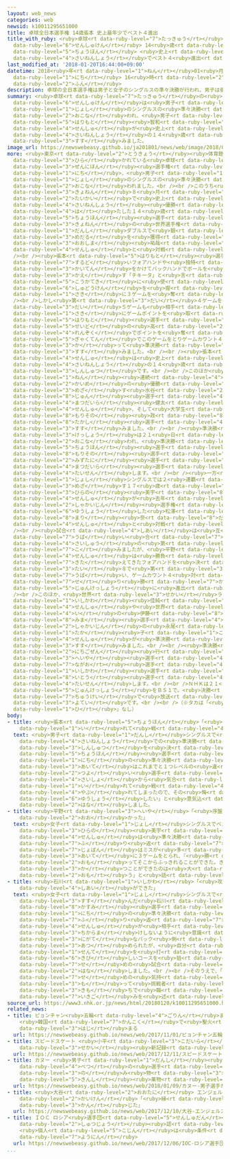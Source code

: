```yaml
---
layout: web_news
categories: web
newsid: k10011295651000
title: 卓球全日本選手権 14歳張本 史上最年少でベスト４進出
title_with_ruby: <ruby>卓球<rt data-ruby-level="7">たっきゅう</rt></ruby><ruby>全日本<rt data-ruby-level="3">ぜんにほん</rt></ruby><ruby>選手権<rt
  data-ruby-level="6">せんしゅけん</rt></ruby> 14<ruby>歳<rt data-ruby-level="7">さい</rt></ruby><ruby>張本<rt
  data-ruby-level="5">ちょうほん</rt></ruby> <ruby>史上<rt data-ruby-level="4">しじょう</rt></ruby><ruby>最年少<rt
  data-ruby-level="4">さいねんしょう</rt></ruby>でベスト４<ruby>進出<rt data-ruby-level="3">しんしゅつ</rt></ruby>
last_modified_at: '2018-01-20T16:44:00+09:00'
datetime: 2018<ruby>年<rt data-ruby-level="1">ねん</rt></ruby>01<ruby>月<rt data-ruby-level="1">がつ</rt></ruby>20<ruby>日<rt
  data-ruby-level="1">にち</rt></ruby> 16<ruby>時<rt data-ruby-level="2">じ</rt></ruby>44<ruby>分<rt
  data-ruby-level="2">ふん</rt></ruby>
description: 卓球の全日本選手権は男子と女子のシングルスの準々決勝が行われ、男子は張本智和選手が史上最年少の１４歳でベスト４に進みました。
summary: <ruby>卓球<rt data-ruby-level="7">たっきゅう</rt></ruby>の<ruby>全日本<rt data-ruby-level="3">ぜんにほん</rt></ruby><ruby>選手権<rt
  data-ruby-level="6">せんしゅけん</rt></ruby>は<ruby>男子<rt data-ruby-level="1">だんし</rt></ruby>と<ruby>女子<rt
  data-ruby-level="1">じょし</rt></ruby>のシングルスの<ruby>準々決勝<rt data-ruby-level="5">じゅんじゅんけっしょう</rt></ruby>が<ruby>行<rt
  data-ruby-level="2">おこな</rt></ruby>われ、<ruby>男子<rt data-ruby-level="1">だんし</rt></ruby>は<ruby>張本<rt
  data-ruby-level="5">はりもと</rt></ruby><ruby>智和<rt data-ruby-level="8">ともかず</rt></ruby><ruby>選手<rt
  data-ruby-level="4">せんしゅ</rt></ruby>が<ruby>史上<rt data-ruby-level="4">しじょう</rt></ruby><ruby>最年少<rt
  data-ruby-level="4">さいねんしょう</rt></ruby>の１４<ruby>歳<rt data-ruby-level="7">さい</rt></ruby>でベスト４に<ruby>進<rt
  data-ruby-level="3">すす</rt></ruby>みました。
image_url: https://newswebeasy.github.io/ja201801/news/web/image/2018/01/20/K10011295651_1801201622_1801201822_01_02.jpg
more: <ruby>東京<rt data-ruby-level="2">とうきょう</rt></ruby><ruby>体育館<rt data-ruby-level="3">たいいくかん</rt></ruby>で<ruby>開<rt
  data-ruby-level="3">ひら</rt></ruby>かれている<ruby>卓球<rt data-ruby-level="7">たっきゅう</rt></ruby>の<ruby>全日本<rt
  data-ruby-level="3">ぜんにほん</rt></ruby><ruby>選手権<rt data-ruby-level="6">せんしゅけん</rt></ruby>は２０<ruby>日<rt
  data-ruby-level="1">にち</rt></ruby>、<ruby>男子<rt data-ruby-level="1">だんし</rt></ruby>と<ruby>女子<rt
  data-ruby-level="1">じょし</rt></ruby>のシングルスの<ruby>準々決勝<rt data-ruby-level="5">じゅんじゅんけっしょう</rt></ruby>が<ruby>行<rt
  data-ruby-level="2">おこな</rt></ruby>われました。<br /><br />このうち<ruby>男子<rt data-ruby-level="1">だんし</rt></ruby>シングルスでは、<ruby>去年<rt
  data-ruby-level="3">きょねん</rt></ruby>８<ruby>月<rt data-ruby-level="1">がつ</rt></ruby>のワールドツアー<ruby>大会<rt
  data-ruby-level="2">たいかい</rt></ruby>で<ruby>史上<rt data-ruby-level="4">しじょう</rt></ruby><ruby>最年少<rt
  data-ruby-level="4">さいねんしょう</rt></ruby><ruby>優勝<rt data-ruby-level="6">ゆうしょう</rt></ruby>を<ruby>果<rt
  data-ruby-level="4">は</rt></ruby>たした１４<ruby>歳<rt data-ruby-level="7">さい</rt></ruby>の<ruby>張本<rt
  data-ruby-level="5">ちょうほん</rt></ruby><ruby>選手<rt data-ruby-level="4">せんしゅ</rt></ruby>が、<ruby>去年<rt
  data-ruby-level="3">きょねん</rt></ruby>の<ruby>世界選手権<rt data-ruby-level="6">せかいせんしゅけん</rt></ruby>の<ruby>男子<rt
  data-ruby-level="1">だんし</rt></ruby>ダブルスで<ruby>銀<rt data-ruby-level="3">ぎん</rt></ruby><ruby>メダル<rt
  data-ruby-level="3">めだる</rt></ruby>を<ruby>獲得<rt data-ruby-level="7">かくとく</rt></ruby>した<ruby>大島<rt
  data-ruby-level="3">おおしま</rt></ruby><ruby>祐哉<rt data-ruby-level="8">ゆうや</rt></ruby><ruby>選手<rt
  data-ruby-level="4">せんしゅ</rt></ruby>と<ruby>対戦<rt data-ruby-level="4">たいせん</rt></ruby>しました。<br
  /><br /><ruby>張本<rt data-ruby-level="5">はりもと</rt></ruby><ruby>選手<rt data-ruby-level="4">せんしゅ</rt></ruby>は、<ruby>鋭<rt
  data-ruby-level="7">するど</rt></ruby>いフォアハンドや<ruby>独特<rt data-ruby-level="5">どくとく</rt></ruby>の<ruby>回転<rt
  data-ruby-level="3">かいてん</rt></ruby>をかけてバックハンドでボールを<ruby>打<rt data-ruby-level="3">う</rt></ruby>ち<ruby>返<rt
  data-ruby-level="3">かえ</rt></ruby>す「チキータ」と<ruby>言<rt data-ruby-level="2">い</rt></ruby>われるショットを<ruby>効果的<rt
  data-ruby-level="5">こうかてき</rt></ruby>に<ruby>使<rt data-ruby-level="3">つか</rt></ruby>って<ruby>主導権<rt
  data-ruby-level="6">しゅどうけん</rt></ruby>を<ruby>握<rt data-ruby-level="7">にぎ</rt></ruby>り、<ruby>先<rt
  data-ruby-level="1">さき</rt></ruby>に３ゲームを<ruby>奪<rt data-ruby-level="7">うば</rt></ruby>いました。<br
  /><br />しかし<ruby>第<rt data-ruby-level="3">だい</rt></ruby>４ゲームを<ruby>落<rt data-ruby-level="3">お</rt></ruby>とし、さらに<ruby>第<rt
  data-ruby-level="3">だい</rt></ruby>５ゲームも<ruby>相手<rt data-ruby-level="3">あいて</rt></ruby>に<ruby>先<rt
  data-ruby-level="1">さき</rt></ruby>にゲームポイントを<ruby>取<rt data-ruby-level="3">と</rt></ruby>られましたが<ruby>張本<rt
  data-ruby-level="5">はりもと</rt></ruby><ruby>選手<rt data-ruby-level="4">せんしゅ</rt></ruby>はコーナーをつく、<ruby>精度<rt
  data-ruby-level="5">せいど</rt></ruby>の<ruby>高<rt data-ruby-level="2">たか</rt></ruby>いショットで３<ruby>連続<rt
  data-ruby-level="4">れんぞく</rt></ruby>でポイントを<ruby>奪<rt data-ruby-level="7">うば</rt></ruby>って<ruby>逆転<rt
  data-ruby-level="5">ぎゃくてん</rt></ruby>でこのゲームをとりゲームカウント４<ruby>対<rt data-ruby-level="3">たい</rt></ruby>１で<ruby>勝<rt
  data-ruby-level="3">か</rt></ruby>って<ruby>準決勝<rt data-ruby-level="5">じゅんけっしょう</rt></ruby>に<ruby>進<rt
  data-ruby-level="3">すす</rt></ruby>みました。<br /><br /><ruby>張本<rt data-ruby-level="5">はりもと</rt></ruby><ruby>選手<rt
  data-ruby-level="4">せんしゅ</rt></ruby>は<ruby>史上<rt data-ruby-level="4">しじょう</rt></ruby><ruby>最年少<rt
  data-ruby-level="4">さいねんしょう</rt></ruby>の１４<ruby>歳<rt data-ruby-level="7">さい</rt></ruby>でのベスト４<ruby>進出<rt
  data-ruby-level="3">しんしゅつ</rt></ruby>です。<br /><br />このほか<ruby>男子<rt data-ruby-level="1">だんし</rt></ruby>シングルスでは５<ruby>年<rt
  data-ruby-level="1">ねん</rt></ruby><ruby>連続<rt data-ruby-level="4">れんぞく</rt></ruby>１０<ruby>回目<rt
  data-ruby-level="2">かいめ</rt></ruby>の<ruby>優勝<rt data-ruby-level="6">ゆうしょう</rt></ruby>を<ruby>目指<rt
  data-ruby-level="3">めざ</rt></ruby>す<ruby>水谷<rt data-ruby-level="2">みずたに</rt></ruby><ruby>隼<rt
  data-ruby-level="8">じゅん</rt></ruby><ruby>選手<rt data-ruby-level="4">せんしゅ</rt></ruby>と<ruby>松平<rt
  data-ruby-level="4">まつだいら</rt></ruby><ruby>健太<rt data-ruby-level="4">けんた</rt></ruby><ruby>選手<rt
  data-ruby-level="4">せんしゅ</rt></ruby>、そして<ruby>大学生<rt data-ruby-level="1">だいがくせい</rt></ruby>の<ruby>森薗<rt
  data-ruby-level="8">もりその</rt></ruby><ruby>政<rt data-ruby-level="8">まさし</rt></ruby><ruby>崇<rt
  data-ruby-level="8">たかし</rt></ruby><ruby>選手<rt data-ruby-level="4">せんしゅ</rt></ruby>が、それぞれベスト４に<ruby>進<rt
  data-ruby-level="3">すす</rt></ruby>みました。<br /><br /><ruby>準決勝<rt data-ruby-level="5">じゅんけっしょう</rt></ruby>と<ruby>決勝<rt
  data-ruby-level="3">けっしょう</rt></ruby>は２１<ruby>日<rt data-ruby-level="1">にち</rt></ruby>、<ruby>行<rt
  data-ruby-level="2">おこな</rt></ruby>われ、<ruby>準決勝<rt data-ruby-level="5">じゅんけっしょう</rt></ruby>で<ruby>張本<rt
  data-ruby-level="5">ちょうほん</rt></ruby><ruby>選手<rt data-ruby-level="4">せんしゅ</rt></ruby>は<ruby>森薗<rt
  data-ruby-level="8">もりその</rt></ruby><ruby>選手<rt data-ruby-level="4">せんしゅ</rt></ruby>と、<ruby>水谷<rt
  data-ruby-level="2">みずたに</rt></ruby><ruby>選手<rt data-ruby-level="4">せんしゅ</rt></ruby>は<ruby>松平<rt
  data-ruby-level="4">まつだいら</rt></ruby><ruby>選手<rt data-ruby-level="4">せんしゅ</rt></ruby>と<ruby>対戦<rt
  data-ruby-level="4">たいせん</rt></ruby>します。<br /><br /><ruby>一方<rt data-ruby-level="2">いっぽう</rt></ruby>、<ruby>女子<rt
  data-ruby-level="1">じょし</rt></ruby>シングルスでは２<ruby>連覇<rt data-ruby-level="7">れんぱ</rt></ruby>を<ruby>目指<rt
  data-ruby-level="3">めざ</rt></ruby>す１７<ruby>歳<rt data-ruby-level="7">さい</rt></ruby>の<ruby>平野<rt
  data-ruby-level="3">ひらの</rt></ruby><ruby>美宇<rt data-ruby-level="8">みう</rt></ruby><ruby>選手<rt
  data-ruby-level="4">せんしゅ</rt></ruby>が<ruby>去年<rt data-ruby-level="3">きょねん</rt></ruby>の<ruby>社会人<rt
  data-ruby-level="2">しゃかいじん</rt></ruby><ruby>選手権<rt data-ruby-level="6">せんしゅけん</rt></ruby>で<ruby>優勝<rt
  data-ruby-level="6">ゆうしょう</rt></ruby>した<ruby>松澤<rt data-ruby-level="8">まつさわ</rt></ruby><ruby>茉里<rt
  data-ruby-level="8">まり</rt></ruby><ruby>奈<rt data-ruby-level="8">だい</rt></ruby><ruby>選手<rt
  data-ruby-level="4">せんしゅ</rt></ruby>と<ruby>対戦<rt data-ruby-level="4">たいせん</rt></ruby>しました。<br
  /><br /><ruby>試合<rt data-ruby-level="4">しあい</rt></ruby>は<ruby>互<rt data-ruby-level="7">たが</rt></ruby>いにゲームの<ruby>奪<rt
  data-ruby-level="7">うば</rt></ruby>い<ruby>合<rt data-ruby-level="7">あ</rt></ruby>いとなって<ruby>最終<rt
  data-ruby-level="4">さいしゅう</rt></ruby>の<ruby>第<rt data-ruby-level="3">だい</rt></ruby>７ゲームにもつれ<ruby>込<rt
  data-ruby-level="7">こ</rt></ruby>みましたが、<ruby>平野<rt data-ruby-level="3">へいや</rt></ruby><ruby>選手<rt
  data-ruby-level="4">せんしゅ</rt></ruby>は<ruby>勝負<rt data-ruby-level="3">しょうぶ</rt></ruby>どころで<ruby>鍛<rt
  data-ruby-level="7">きた</rt></ruby>えてきたフォアハンドを<ruby>決<rt data-ruby-level="3">き</rt></ruby>めて１１<ruby>対<rt
  data-ruby-level="3">たい</rt></ruby>８で<ruby>第<rt data-ruby-level="3">だい</rt></ruby>７ゲームを<ruby>奪<rt
  data-ruby-level="7">うば</rt></ruby>い、ゲームカウント４<ruby>対<rt data-ruby-level="3">たい</rt></ruby>３で<ruby>競<rt
  data-ruby-level="7">せ</rt></ruby>り<ruby>勝<rt data-ruby-level="7">か</rt></ruby>って<ruby>準決勝<rt
  data-ruby-level="5">じゅんけっしょう</rt></ruby>に<ruby>進出<rt data-ruby-level="3">しんしゅつ</rt></ruby>しました。<br
  /><br />このほか、<ruby>世界<rt data-ruby-level="3">せかい</rt></ruby>ランキング４<ruby>位<rt data-ruby-level="4">い</rt></ruby>の<ruby>石川<rt
  data-ruby-level="1">いしかわ</rt></ruby><ruby>佳純<rt data-ruby-level="8">かすみ</rt></ruby><ruby>選手<rt
  data-ruby-level="4">せんしゅ</rt></ruby>や<ruby>世界<rt data-ruby-level="3">せかい</rt></ruby>５<ruby>位<rt
  data-ruby-level="4">い</rt></ruby>の<ruby>伊藤<rt data-ruby-level="8">いとう</rt></ruby><ruby>美誠<rt
  data-ruby-level="8">みま</rt></ruby><ruby>選手<rt data-ruby-level="4">せんしゅ</rt></ruby>、そして<ruby>社会人<rt
  data-ruby-level="2">しゃかいじん</rt></ruby>の<ruby>永尾<rt data-ruby-level="7">ながお</rt></ruby>※<ruby>タカ<rt
  data-ruby-level="1">たか</rt></ruby><ruby>子<rt data-ruby-level="1">こ</rt></ruby><ruby>選手<rt
  data-ruby-level="4">せんしゅ</rt></ruby>が<ruby>準決勝<rt data-ruby-level="5">じゅんけっしょう</rt></ruby>に<ruby>進<rt
  data-ruby-level="3">すす</rt></ruby>みました。<br /><br /><ruby>準決勝<rt data-ruby-level="5">じゅんけっしょう</rt></ruby>は２１<ruby>日午前<rt
  data-ruby-level="2">にちごぜん</rt></ruby><ruby>行<rt data-ruby-level="2">おこな</rt></ruby>われ<ruby>平野<rt
  data-ruby-level="3">へいや</rt></ruby><ruby>選手<rt data-ruby-level="4">せんしゅ</rt></ruby>は、<ruby>永尾<rt
  data-ruby-level="7">ながお</rt></ruby><ruby>選手<rt data-ruby-level="4">せんしゅ</rt></ruby>と<ruby>石川<rt
  data-ruby-level="1">いしかわ</rt></ruby><ruby>選手<rt data-ruby-level="4">せんしゅ</rt></ruby>は<ruby>伊藤<rt
  data-ruby-level="8">いとう</rt></ruby><ruby>選手<rt data-ruby-level="4">せんしゅ</rt></ruby>と<ruby>対戦<rt
  data-ruby-level="4">たいせん</rt></ruby>します。<br /><br />ＮＨＫは２１<ruby>日<rt data-ruby-level="1">にち</rt></ruby>の<ruby>準決勝<rt
  data-ruby-level="5">じゅんけっしょう</rt></ruby>をＢＳ１で。<ruby>決勝<rt data-ruby-level="3">けっしょう</rt></ruby>をＥテレでそれぞれ<ruby>中継<rt
  data-ruby-level="7">ちゅうけい</rt></ruby>で<ruby>放送<rt data-ruby-level="3">ほうそう</rt></ruby>する<ruby>予定<rt
  data-ruby-level="3">よてい</rt></ruby>です。<br /><br />（※タカは「<ruby>暁<rt data-ruby-level="7">あかつき</rt></ruby>」の「<ruby>日<rt
  data-ruby-level="1">ひ</rt></ruby>」なし）
body:
- title: <ruby>張本<rt data-ruby-level="5">ちょうほん</rt></ruby>「<ruby>気合<rt data-ruby-level="2">きあ</rt></ruby>いを<ruby>入<rt
    data-ruby-level="1">い</rt></ruby>れて<ruby>戦<rt data-ruby-level="4">たたか</rt></ruby>った」
  text: <ruby>男子<rt data-ruby-level="1">だんし</rt></ruby>シングルスで<ruby>史上<rt data-ruby-level="4">しじょう</rt></ruby><ruby>最年少<rt
    data-ruby-level="4">さいねんしょう</rt></ruby>での<ruby>準決勝<rt data-ruby-level="5">じゅんけっしょう</rt></ruby><ruby>進出<rt
    data-ruby-level="3">しんしゅつ</rt></ruby>を<ruby>決<rt data-ruby-level="3">き</rt></ruby>めた<ruby>張本<rt
    data-ruby-level="5">ちょうほん</rt></ruby><ruby>選手<rt data-ruby-level="4">せんしゅ</rt></ruby>は、２０<ruby>日<rt
    data-ruby-level="1">にち</rt></ruby>の<ruby>準々決勝<rt data-ruby-level="5">じゅんじゅんけっしょう</rt></ruby>について、「<ruby>相手<rt
    data-ruby-level="3">あいて</rt></ruby>はこれまでと１つレベルの<ruby>違<rt data-ruby-level="7">ちが</rt></ruby>う<ruby>強<rt
    data-ruby-level="2">つよ</rt></ruby>い<ruby>選手<rt data-ruby-level="4">せんしゅ</rt></ruby>だったので、<ruby>最初<rt
    data-ruby-level="4">さいしょ</rt></ruby>から<ruby>気合<rt data-ruby-level="2">きあ</rt></ruby>いを<ruby>入<rt
    data-ruby-level="1">い</rt></ruby>れて<ruby>戦<rt data-ruby-level="4">たたか</rt></ruby>った。ダブルスでは<ruby>敗<rt
    data-ruby-level="4">やぶ</rt></ruby>れてしまったので、その<ruby>悔<rt data-ruby-level="7">くや</rt></ruby>しさをシングルスにぶつけて<ruby>優勝<rt
    data-ruby-level="6">ゆうしょう</rt></ruby>したい」と<ruby>意気込<rt data-ruby-level="7">いきご</rt></ruby>みを<ruby>話<rt
    data-ruby-level="2">はな</rt></ruby>しました。
- title: <ruby>平野<rt data-ruby-level="3">へいや</rt></ruby>「<ruby>序盤<rt data-ruby-level="7">じょばん</rt></ruby>はミスが<ruby>多<rt
    data-ruby-level="2">おお</rt></ruby>かった」
  text: <ruby>女子<rt data-ruby-level="1">じょし</rt></ruby>シングルスでベスト４に<ruby>進<rt data-ruby-level="3">すす</rt></ruby>んだ<ruby>平野<rt
    data-ruby-level="3">ひらの</rt></ruby><ruby>美宇<rt data-ruby-level="8">みう</rt></ruby><ruby>選手<rt
    data-ruby-level="4">せんしゅ</rt></ruby>は<ruby>準々決勝<rt data-ruby-level="5">じゅんじゅんけっしょう</rt></ruby>を<ruby>振<rt
    data-ruby-level="7">ふ</rt></ruby>り<ruby>返<rt data-ruby-level="7">かえ</rt></ruby>り、「<ruby>序盤<rt
    data-ruby-level="7">じょばん</rt></ruby>はミスが<ruby>多<rt data-ruby-level="2">おお</rt></ruby>かった。<ruby>相手<rt
    data-ruby-level="3">あいて</rt></ruby>に３ゲームをとられ、『<ruby>勝<rt data-ruby-level="3">か</rt></ruby>つしかない』と<ruby>思<rt
    data-ruby-level="2">おも</rt></ruby>ってそこからふっきれることができた。きのうもきょうも<ruby>大接戦<rt data-ruby-level="5">だいせっせん</rt></ruby>で、<ruby>勝<rt
    data-ruby-level="3">か</rt></ruby>つことができたのは<ruby>大<rt data-ruby-level="1">おお</rt></ruby>きいと<ruby>思<rt
    data-ruby-level="2">おも</rt></ruby>う」と<ruby>話<rt data-ruby-level="2">はな</rt></ruby>しました。
- title: <ruby>石川<rt data-ruby-level="1">いしかわ</rt></ruby>「<ruby>攻<rt data-ruby-level="7">せ</rt></ruby>めの<ruby>試合<rt
    data-ruby-level="4">しあい</rt></ruby>ができた」
  text: <ruby>女子<rt data-ruby-level="1">じょし</rt></ruby>シングルスで<ruby>準決勝<rt data-ruby-level="5">じゅんけっしょう</rt></ruby>に<ruby>進<rt
    data-ruby-level="3">すす</rt></ruby>んだ<ruby>石川<rt data-ruby-level="1">いしかわ</rt></ruby><ruby>佳純<rt
    data-ruby-level="8">かすみ</rt></ruby><ruby>選手<rt data-ruby-level="4">せんしゅ</rt></ruby>は２０<ruby>日<rt
    data-ruby-level="1">にち</rt></ruby>の<ruby>準々決勝<rt data-ruby-level="5">じゅんじゅんけっしょう</rt></ruby>を<ruby>振<rt
    data-ruby-level="7">ふ</rt></ruby>り<ruby>返<rt data-ruby-level="7">かえ</rt></ruby>り、「パワーがある<ruby>選手<rt
    data-ruby-level="4">せんしゅ</rt></ruby>が<ruby>相手<rt data-ruby-level="3">あいて</rt></ruby>だったのでラリーになったときに<ruby>力負<rt
    data-ruby-level="3">ちからま</rt></ruby>けしないように<ruby>意識<rt data-ruby-level="5">いしき</rt></ruby>した。<ruby>苦手<rt
    data-ruby-level="3">にがて</rt></ruby>なバック<ruby>側<rt data-ruby-level="4">がわ</rt></ruby>にボールを<ruby>集<rt
    data-ruby-level="3">あつ</rt></ruby>められたが、<ruby>自分<rt data-ruby-level="2">じぶん</rt></ruby>から<ruby>先手<rt
    data-ruby-level="1">せんて</rt></ruby>を<ruby>打<rt data-ruby-level="3">う</rt></ruby>って<ruby>厳<rt
    data-ruby-level="6">きび</rt></ruby>しいコースを<ruby>狙<rt data-ruby-level="7">ねら</rt></ruby>うことで<ruby>攻<rt
    data-ruby-level="7">せ</rt></ruby>めの<ruby>試合<rt data-ruby-level="4">しあい</rt></ruby>ができた」と<ruby>話<rt
    data-ruby-level="2">はな</rt></ruby>しました。<br /><br />そのうえで、「あす<ruby>以降<rt data-ruby-level="6">いこう</rt></ruby>も<ruby>攻<rt
    data-ruby-level="7">せ</rt></ruby>めの<ruby>気持<rt data-ruby-level="3">きも</rt></ruby>ちを<ruby>持<rt
    data-ruby-level="3">も</rt></ruby>って<ruby>挑戦者<rt data-ruby-level="7">ちょうせんしゃ</rt></ruby>の<ruby>気持<rt
    data-ruby-level="3">きも</rt></ruby>ちで<ruby>臨<rt data-ruby-level="7">のぞ</rt></ruby>みたい」と<ruby>意気込<rt
    data-ruby-level="7">いきご</rt></ruby>みを<ruby>述<rt data-ruby-level="5">の</rt></ruby>べました。
source_url: https://www3.nhk.or.jp/news/html/20180120/k10011295651000.html
related_news:
- title: ピョンチャン<ruby>五輪<rt data-ruby-level="4">ごりん</rt></ruby>まで100<ruby>日<rt data-ruby-level="1">にち</rt></ruby>
    <ruby>韓国<rt data-ruby-level="7">かんこく</rt></ruby>で<ruby>聖火<rt data-ruby-level="6">せいか</rt></ruby>リレー<ruby>始<rt
    data-ruby-level="3">はじ</rt></ruby>まる
  url: https://newswebeasy.github.io/news/web/2017/11/01/ピョンチャン五輪まで100日-韓国で聖火リレー始まる
- title: スピードスケート <ruby>小平<rt data-ruby-level="3">こだいら</rt></ruby> 1000メートルで<ruby>世界<rt
    data-ruby-level="3">せかい</rt></ruby><ruby>新記録<rt data-ruby-level="4">しんきろく</rt></ruby>
  url: https://newswebeasy.github.io/news/web/2017/12/11/スピードスケート-小平-1000メートルで世界新記録
- title: カヌー <ruby>男子<rt data-ruby-level="1">だんし</rt></ruby><ruby>選手<rt data-ruby-level="4">せんしゅ</rt></ruby>が<ruby>別<rt
    data-ruby-level="4">べつ</rt></ruby>の<ruby>選手<rt data-ruby-level="4">せんしゅ</rt></ruby>の<ruby>飲<rt
    data-ruby-level="3">の</rt></ruby>み<ruby>物<rt data-ruby-level="3">もの</rt></ruby>に<ruby>禁止<rt
    data-ruby-level="5">きんし</rt></ruby><ruby>薬物<rt data-ruby-level="3">やくぶつ</rt></ruby>
  url: https://newswebeasy.github.io/news/web/2018/01/09/カヌー-男子選手が別の選手の飲み物に禁止薬物
- title: <ruby>大谷<rt data-ruby-level="2">おおたに</rt></ruby> エンジェルス<ruby>入団<rt data-ruby-level="5">にゅうだん</rt></ruby><ruby>会見<rt
    data-ruby-level="2">かいけん</rt></ruby>「<ruby>縁<rt data-ruby-level="7">えん</rt></ruby>みたいなもの<ruby>感<rt
    data-ruby-level="3">かん</rt></ruby>じた」
  url: https://newswebeasy.github.io/news/web/2017/12/10/大谷-エンジェルス入団会見縁みたいなもの感じた
- title: ＩＯＣ ロシア<ruby>選手団<rt data-ruby-level="5">せんしゅだん</rt></ruby>の<ruby>五輪<rt data-ruby-level="4">ごりん</rt></ruby><ruby>出場<rt
    data-ruby-level="2">しゅつじょう</rt></ruby><ruby>認<rt data-ruby-level="6">みと</rt></ruby>めず
    <ruby>個人<rt data-ruby-level="5">こじん</rt></ruby>は<ruby>条件<rt data-ruby-level="5">じょうけん</rt></ruby>つきで<ruby>容認<rt
    data-ruby-level="7">ようにん</rt></ruby>
  url: https://newswebeasy.github.io/news/web/2017/12/06/IOC-ロシア選手団の五輪出場認めず-個人は条件つきで容認
...
```

